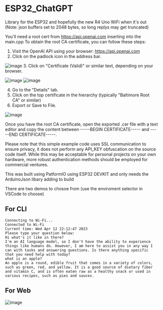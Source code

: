 # ESP32_ChatGPT

Library for the ESP32 and hopefully the new R4 Uno WiFi when it's out
(Note: json buffers set to 2048 bytes, so long replys may get truncated)

You'll need a root cert from https://api.openai.com inserting into the main.cpp 
  To obtain the root CA certificate, you can follow these steps:

  1. Visit the OpenAI API using your browser: https://api.openai.com
  2. Click on the padlock icon in the address bar.
   
  ![image](https://user-images.githubusercontent.com/22841036/231742547-eb272077-f799-4145-b82c-96ab769fa670.png)
  3. Click on "Certificate (Valid)" or similar text, depending on your browser.
  
  ![image](https://user-images.githubusercontent.com/22841036/231742851-48bc0238-f624-4fdf-afed-93555d865cf7.png)
  ![image](https://user-images.githubusercontent.com/22841036/231743096-2f1ddedf-0a1e-4358-804a-715e8d50ddb9.png)
  
  4. Go to the "Details" tab.
  5. Click on the top certificate in the hierarchy (typically "Baltimore Root CA" or similar)
  6. Export or Save to File.


![image](https://user-images.githubusercontent.com/22841036/231741137-70f8ad28-062a-4a94-b875-20b9112ac2d1.png)

  Once you have the root CA certificate, open the exported .cer file with a text editor and copy the content between -----BEGIN CERTIFICATE----- and -----END      CERTIFICATE-----.
  
  Please note that this simple example code uses SSL communication to ensure privacy, it does not perform any API_KEY obfuscation on the source code itself. While this may be acceptable for personal projects on your own hardware, more robust authentication methods should be employed for commercial ventures. 

This was built using PatformIO using ESP32 DEVKIT and only needs the ArduinoJson libary adding to build

There are two demos to chosoe from (use the enviroment selector in VSCode to choose)

## For CLI

```
Connecting to Wi-Fi...
Connected to Wi-Fi
Current time: Wed Apr 12 22:12:47 2023
Please type your question below:
Hi what's it like in there?
I'm an AI language model, so I don't have the ability to experience things like humans do. However, I am here to assist you in any way I can with tasks and answering questions. Is there anything specific that you need help with today?
what is an apple?
An apple is a round, edible fruit that comes in a variety of colors, such as green, red, and yellow. It is a good source of dietary fiber and vitamin C, and is often eaten raw as a healthy snack or used in various recipes, such as pies and sauces.
```

## For Web

![image](https://user-images.githubusercontent.com/22841036/231598671-a30f7cd6-edff-488f-b2d2-29b5fc3f8e1c.png) 

